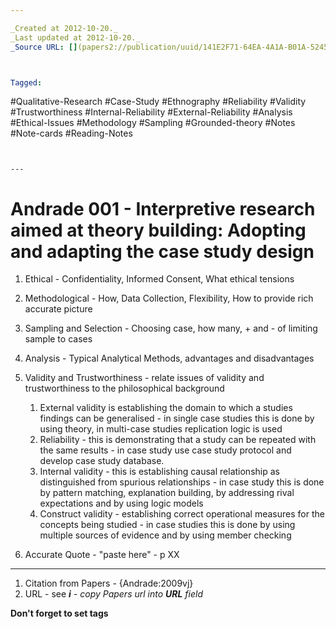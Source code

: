 ```yaml
---

_Created at 2012-10-20._
_Last updated at 2012-10-20._
_Source URL: [](papers2://publication/uuid/141E2F71-64EA-4A1A-B01A-524554916985)._



Tagged: 
```
#Qualitative-Research #Case-Study #Ethnography #Reliability #Validity #Trustworthiness #Internal-Reliability #External-Reliability #Analysis #Ethical-Issues #Methodology #Sampling #Grounded-theory #Notes #Note-cards #Reading-Notes
```


---
```


# Andrade 001 - Interpretive research aimed at theory building: Adopting and adapting the case study design


1.  Ethical - Confidentiality, Informed Consent, What ethical tensions
2.  Methodological - How, Data Collection, Flexibility, How to provide rich accurate picture
3.  Sampling and Selection - Choosing case, how many, + and - of limiting sample to cases
4.  Analysis - Typical Analytical Methods, advantages and disadvantages
    
5.  Validity and Trustworthiness - relate issues of validity and trustworthiness to the philosophical background
    1.  External validity is establishing the domain to which a studies findings can be generalised - in single case studies this is done by using theory, in multi-case studies replication logic is used
    2.  Reliability - this is demonstrating that a study can be repeated with the same results - in case study use case study protocol and develop case study database.
    3.  Internal validity - this is establishing causal relationship as distinguished from spurious relationships - in case study this is done by pattern matching, explanation building, by addressing rival expectations and by using logic models
    4.  Construct validity - establishing correct operational measures for the concepts being studied - in case studies this is done by using multiple sources of evidence and by using member checking
6.  Accurate Quote - "paste here" - p XX

* * *

1.  Citation from Papers - {Andrade:2009vj}
2.  URL - see _**i** - copy Papers url into **URL** field_

**Don't forget to set tags**

